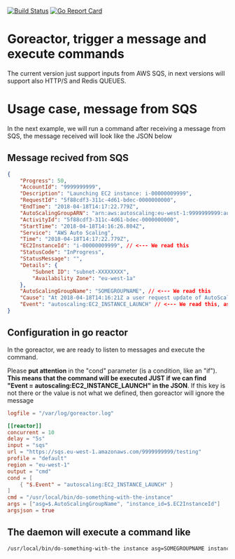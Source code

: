[![Build Status](https://travis-ci.org/gabrielperezs/goreactor.svg?branch=master)](https://travis-ci.org/gabrielperezs/goreactor) [![Go Report Card](https://goreportcard.com/badge/github.com/gabrielperezs/goreactor)](https://goreportcard.com/report/github.com/gabrielperezs/goreactor)

Goreactor, trigger a message and execute commands
=================================================

The current version just support inputs from AWS SQS, in next versions will support also HTTP/S and Redis QUEUES.


Usage case, message from SQS
===========================

In the next example, we will run a command after receiving a message from SQS, the message received will look like the JSON below

Message recived from SQS
------------------------

```json
{
    "Progress": 50,
    "AccountId": "9999999999",
    "Description": "Launching EC2 instance: i-00000009999",
    "RequestId": "5f88cdf3-311c-4d61-bdec-0000000000",
    "EndTime": "2018-04-18T14:17:22.779Z",
    "AutoScalingGroupARN": "arn:aws:autoscaling:eu-west-1:9999999999:autoScalingGroup:0b35d38a-8270-45d0-a0d8-0000000000:autoScalingGroupName/SOMEGROUPNAME",
    "ActivityId": "5f88cdf3-311c-4d61-bdec-0000000000",
    "StartTime": "2018-04-18T14:16:26.804Z",
    "Service": "AWS Auto Scaling",
    "Time": "2018-04-18T14:17:22.779Z",
    "EC2InstanceId": "i-00000009999", // <--- We read this
    "StatusCode": "InProgress",
    "StatusMessage": "",
    "Details": {
        "Subnet ID": "subnet-XXXXXXXX",
        "Availability Zone": "eu-west-1a"
    },
    "AutoScalingGroupName": "SOMEGROUPNAME", // <--- We read this
    "Cause": "At 2018-04-18T14:16:21Z a user request update of AutoScalingGroup constraints to min: 1, max: 5, desired: 3 changing the desired capacity from 2 to 3....",
    "Event": "autoscaling:EC2_INSTANCE_LAUNCH" // <--- We read this, as condition
}
```

Configuration in go reactor
---------------------------

In the goreactor, we are ready to listen to messages and execute the command.

Please __put attention__ in the "cond" parameter (is a condition, like an "if"). __This means that the command will be executed JUST if we can find "Event = autoscaling:EC2_INSTANCE_LAUNCH" in the JSON__. If this key is not there or the value is not what we defined, then goreactor will ignore the message


```toml
logfile = "/var/log/goreactor.log"

[[reactor]]
concurrent = 10
delay = "5s"
input = "sqs"
url = "https://sqs.eu-west-1.amazonaws.com/9999999999/testing"
profile = "default"
region = "eu-west-1"
output = "cmd"
cond = [ 
    { "$.Event" = "autoscaling:EC2_INSTANCE_LAUNCH" }
]
cmd = "/usr/local/bin/do-something-with-the-instance"
args = ["asg=$.AutoScalingGroupName", "instance_id=$.EC2InstanceId"]
argsjson = true
```

The daemon will execute a command like
--------------------------------------

```bash
/usr/local/bin/do-something-with-the instance asg=SOMEGROUPNAME instance_id=i-00000009999
```